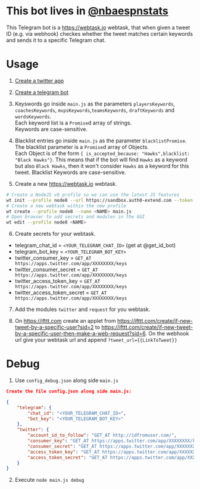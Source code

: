 # This bot lives in [@nbaespnstats](https://t.me/nbaespnstats)
This Telegram bot is a https://webtask.io webtask, that when given a tweet ID (e.g. via webhook) checkes whether the tweet matches certain keywords and sends it to a specific Telegram chat.

# Usage
1. [Create a twitter app](https://apps.twitter.com)

2. [Create a telegram bot](https://core.telegram.org/bots#3-how-do-i-create-a-bot)

3. Keyswords go inside `main.js` as the parameters `playersKeywords`, `coachesKeywords`, `mvpsKeywords`,`teamsKeywords`, `draftKeywords` and `wordsKeywords`.  
    Each keyword list is a `Promise`d array of strings.  
    Keywords are case-sensitive.

4. Blacklist entries go inside `main.js` as the parameter `blacklistPromise`.  
    The blacklist parameter is a `Promise`d array of Objects.  
    Each Object is of the form `{ is_accepted_because: "Hawks",blacklist: "Black Hawks"}`.
    This means that if the bot will find `Hawks` as a keyword but also `Black Hawks`, then it won't consider `Hawks` as a keyword for this tweet. 
    Blacklist Keywords are case-sensitive.

5. Create a new https://webtask.io webtask.  
```bash
# Create a NodeJS v8 profile so we can use the latest JS features
wt init --profile node8 --url https://sandbox.auth0-extend.com --token $(wt profile get default --field token) --container $(wt profile get default --field container)
# Create a new webtask within the new profile 
wt create --profile node8 --name <NAME> main.js
# Open browser to add secrets and modules in the GUI
wt edit --profile node8 <NAME>
```

6. Create secrets for your webtask.
 - telegram_chat_id = `<YOUR_TELEGRAM_CHAT_ID>` (get at @get_id_bot)
 - telegram_bot_key = `<YOUR_TELEGRAM_BOT_KEY>`
 - twitter_consumer_key = `GET_AT https://apps.twitter.com/app/XXXXXXXX/keys`
 - twitter_consumer_secret = `GET_AT https://apps.twitter.com/app/XXXXXXXX/keys`
 - twitter_access_token_key = `GET_AT https://apps.twitter.com/app/XXXXXXXX/keys`
 - twitter_access_token_secret = `GET_AT https://apps.twitter.com/app/XXXXXXXX/keys`

7. Add the modules `twitter` and `request` for you webtask. 

8. On https://ifttt.com create an applet from https://ifttt.com/create/if-new-tweet-by-a-specific-user?sid=2 to https://ifttt.com/create/if-new-tweet-by-a-specific-user-then-make-a-web-request?sid=6.
    On the webhook url give your webtask url and append `?tweet_url={{LinkToTweet}}`

# Debug
1. Use `config_debug.json` along side `main.js`
```json
Create the file config.json along side main.js:

{
    "telegram": {
        "chat_id": "<YOUR_TELEGRAM_CHAT_ID>",
        "bot_key": "<YOUR_TELEGRAM_BOT_KEY>"
    },
    "twitter": {
        "account_id_to_follow": "GET_AT http://idfromuser.com/",
        "consumer_key": "GET_AT https://apps.twitter.com/app/XXXXXXXX/keys",
        "consumer_secret": "GET_AT https://apps.twitter.com/app/XXXXXXXX/keys",
        "access_token_key": "GET_AT https://apps.twitter.com/app/XXXXXXXX/keys",
        "access_token_secret": "GET_AT https://apps.twitter.com/app/XXXXXXXX/keys"
    }
}
```

2. Execute `node main.js debug`